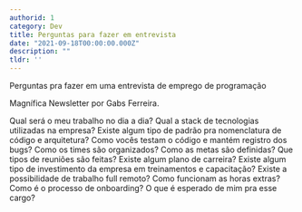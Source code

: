 ```yaml
---
authorid: 1
category: Dev
title: Perguntas para fazer em entrevista
date: "2021-09-18T00:00:00.000Z"
description: ""
tldr: ''
---
```



Perguntas pra fazer em uma entrevista de emprego de programação

Magnífica Newsletter por Gabs Ferreira.


Qual será o meu trabalho no dia a dia?
Qual a stack de tecnologias utilizadas na empresa?
Existe algum tipo de padrão pra nomenclatura de código e arquitetura?
Como vocês testam o código e mantém registro dos bugs?
Como os times são organizados?
Como as metas são definidas?
Que tipos de reuniões são feitas?
Existe algum plano de carreira?
Existe algum tipo de investimento da empresa em treinamentos e capacitação?
Existe a possibilidade de trabalho full remoto?
Como funcionam as horas extras?
Como é o processo de onboarding?
O que é esperado de mim pra esse cargo?







